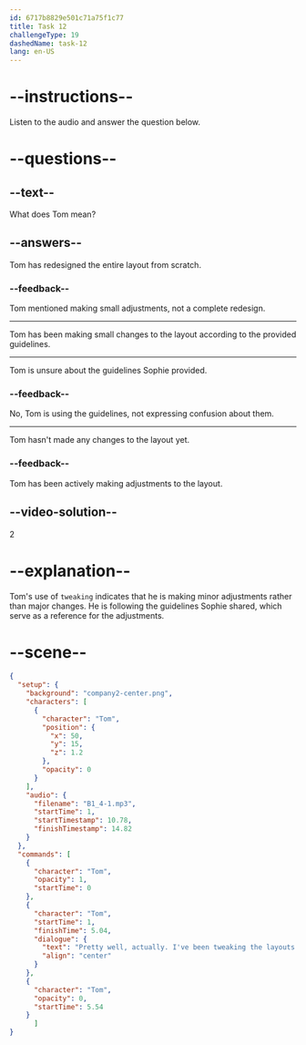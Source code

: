 ```yaml
---
id: 6717b8829e501c71a75f1c77
title: Task 12
challengeType: 19
dashedName: task-12
lang: en-US
---
```


<!-- (audio) Tom: Pretty well, actually. I've been tweaking the layouts based on the guidelines you shared. -->

# --instructions--

Listen to the audio and answer the question below.

# --questions--

## --text--

What does Tom mean?

## --answers--

Tom has redesigned the entire layout from scratch.

### --feedback--

Tom mentioned making small adjustments, not a complete redesign.

---

Tom has been making small changes to the layout according to the provided guidelines.

---

Tom is unsure about the guidelines Sophie provided.

### --feedback--

No, Tom is using the guidelines, not expressing confusion about them.

---

Tom hasn't made any changes to the layout yet.

### --feedback--

Tom has been actively making adjustments to the layout.

## --video-solution--

2

# --explanation--

Tom's use of `tweaking` indicates that he is making minor adjustments rather than major changes. He is following the guidelines Sophie shared, which serve as a reference for the adjustments.

# --scene--

```json
{
  "setup": {
    "background": "company2-center.png",
    "characters": [
      {
        "character": "Tom",
        "position": {
          "x": 50,
          "y": 15,
          "z": 1.2
        },
        "opacity": 0
      }
    ],
    "audio": {
      "filename": "B1_4-1.mp3",
      "startTime": 1,
      "startTimestamp": 10.78,
      "finishTimestamp": 14.82
    }
  },
  "commands": [
    {
      "character": "Tom",
      "opacity": 1,
      "startTime": 0
    },
    {
      "character": "Tom",
      "startTime": 1,
      "finishTime": 5.04,
      "dialogue": {
        "text": "Pretty well, actually. I've been tweaking the layouts based on the guidelines you shared.",
        "align": "center"
      }
    },
    {
      "character": "Tom",
      "opacity": 0,
      "startTime": 5.54
    }
      ]
}
```
